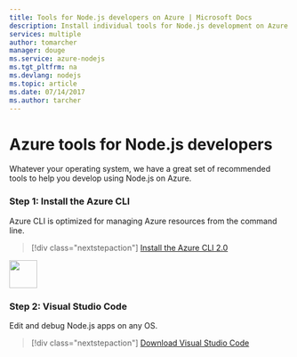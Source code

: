 ```yaml
---
title: Tools for Node.js developers on Azure | Microsoft Docs
description: Install individual tools for Node.js development on Azure
services: multiple
author: tomarcher
manager: douge
ms.service: azure-nodejs
ms.tgt_pltfrm: na
ms.devlang: nodejs
ms.topic: article
ms.date: 07/14/2017 
ms.author: tarcher
---
```


# Azure tools for Node.js developers
Whatever your operating system, we have a great set of recommended tools to help you develop using Node.js on Azure.

### Step 1: Install the Azure CLI
Azure CLI is optimized for managing Azure resources from the command line.
 
> [!div class="nextstepaction"]
> [Install the Azure CLI 2.0](https://docs.microsoft.com/cli/azure/install-az-cli2)

<img src="https://docs.microsoft.com/en-us/media/logos/logo_vs-code.svg" width="50" height="50"></img>

### Step 2: Visual Studio Code
Edit and debug Node.js apps on any OS.
 
> [!div class="nextstepaction"]
> [Download Visual Studio Code](https://code.visualstudio.com)